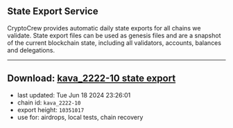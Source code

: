 ## State Export Service
CryptoCrew provides automatic daily state exports for all chains we validate. State export files can be used as genesis files and are a snapshot of the current blockchain state, including all validators, accounts, balances and delegations.

---
**Download: [kava_2222-10 state export](https://dl-eu2.ccvalidators.com/SERVICE/kava/kava_2222-10_export_10351017.json)**
---

- last updated: Tue Jun 18 2024 23:26:01
- chain id: `kava_2222-10`
- export height: `10351017`
- use for: airdrops, local tests, chain recovery
